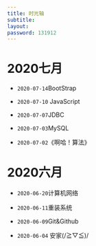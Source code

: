 ```yaml
---
title: 时光轴
subtitle: 
layout: 
password: 131912
---
```


<div class="markdown-body">


# 2020七月

* `2020-07-14`BootStrap

* `2020-07-10` JavaScript
* `2020-07-07`JDBC
* `2020-07-03`MySQL
* `2020-07-02`《啊哈！算法》

# 2020六月

* `2020-06-20`计算机网络

* `2020-06-11`重装系统

* `2020-06-09`Git&Github

* `2020-06-04` 安家(/≧▽≦)/

  

</div>